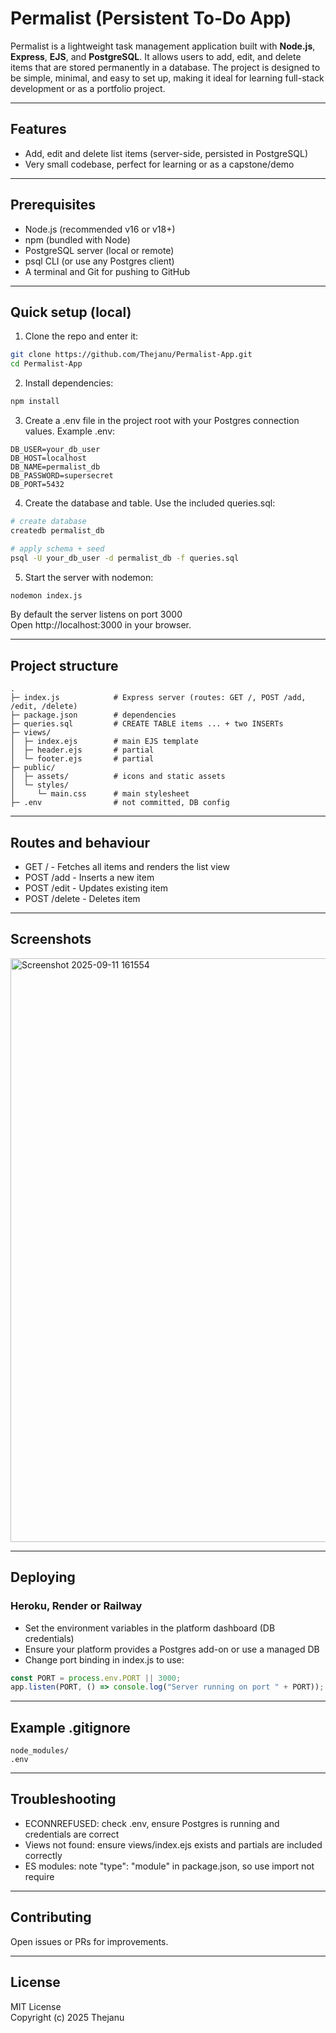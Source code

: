# Permalist (Persistent To-Do App)

Permalist is a lightweight task management application built with **Node.js**, **Express**, **EJS**, and **PostgreSQL**. It allows users to add, edit, and delete items that are stored permanently in a database. The project is designed to be simple, minimal, and easy to set up, making it ideal for learning full-stack development or as a portfolio project.

---

## Features
- Add, edit and delete list items (server-side, persisted in PostgreSQL)  
- Very small codebase, perfect for learning or as a capstone/demo

---

## Prerequisites
- Node.js (recommended v16 or v18+)
- npm (bundled with Node)
- PostgreSQL server (local or remote)
- psql CLI (or use any Postgres client)
- A terminal and Git for pushing to GitHub

---

## Quick setup (local)

1. Clone the repo and enter it:
```bash
git clone https://github.com/Thejanu/Permalist-App.git
cd Permalist-App
```

2. Install dependencies:
```bash
npm install
```

3. Create a .env file in the project root with your Postgres connection values. Example .env:
```
DB_USER=your_db_user
DB_HOST=localhost
DB_NAME=permalist_db
DB_PASSWORD=supersecret
DB_PORT=5432
```

4. Create the database and table. Use the included queries.sql:
```bash
# create database
createdb permalist_db

# apply schema + seed
psql -U your_db_user -d permalist_db -f queries.sql
```

5. Start the server with nodemon:
```bash
nodemon index.js
```

By default the server listens on port 3000  
Open http://localhost:3000 in your browser.

---

## Project structure
```
.
├─ index.js            # Express server (routes: GET /, POST /add, /edit, /delete)
├─ package.json        # dependencies
├─ queries.sql         # CREATE TABLE items ... + two INSERTs
├─ views/
│  ├─ index.ejs        # main EJS template
│  ├─ header.ejs       # partial
│  └─ footer.ejs       # partial
├─ public/
│  ├─ assets/          # icons and static assets
│  └─ styles/
│     └─ main.css      # main stylesheet
├─ .env                # not committed, DB config
```

---

## Routes and behaviour
- GET / - Fetches all items and renders the list view  
- POST /add - Inserts a new item  
- POST /edit - Updates existing item  
- POST /delete - Deletes item  

---

## Screenshots
<img width="1833" height="934" alt="Screenshot 2025-09-11 161554" src="https://github.com/user-attachments/assets/05777df0-ad1c-4638-97e6-a1419a219a4c" />


---

## Deploying
### Heroku, Render or Railway
- Set the environment variables in the platform dashboard (DB credentials)  
- Ensure your platform provides a Postgres add-on or use a managed DB  
- Change port binding in index.js to use:
```js
const PORT = process.env.PORT || 3000;
app.listen(PORT, () => console.log("Server running on port " + PORT));
```

---

## Example .gitignore
```
node_modules/
.env
```

---

## Troubleshooting
- ECONNREFUSED: check .env, ensure Postgres is running and credentials are correct  
- Views not found: ensure views/index.ejs exists and partials are included correctly  
- ES modules: note "type": "module" in package.json, so use import not require  

---

## Contributing
Open issues or PRs for improvements.

---

## License
MIT License  
Copyright (c) 2025 Thejanu
